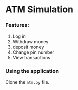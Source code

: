 # ATM Simulation 

### Features:
1. Log in
2. Withdraw money
3. deposit money
4. Change pin number
5. View transactions

### Using the application

Clone the `atm.py` file. 

